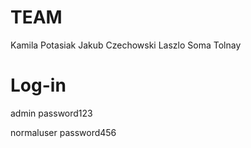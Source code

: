 # TEAM
Kamila Potasiak
Jakub Czechowski
Laszlo Soma Tolnay

# Log-in
admin
password123

normaluser
password456

